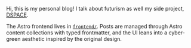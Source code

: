 Hi, this is my personal blog! I talk about futurism as well my side project, [DSPACE](https://democratized.space).

The Astro frontend lives in [`frontend/`](frontend/). Posts are managed through Astro content collections with typed frontmatter, and the UI leans into a cyber-green aesthetic inspired by the original design.

